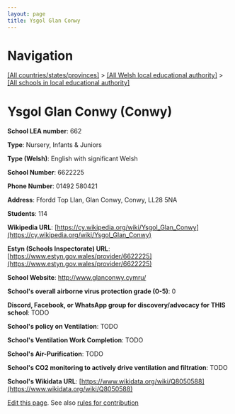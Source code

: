 ```yaml
---
layout: page
title: Ysgol Glan Conwy
---
```

# Navigation

[[All countries/states/provinces]](../../..) > [[All Welsh local educational authority]](../..) > [[All schools in local educational authority]](..)

# Ysgol Glan Conwy (Conwy)

**School LEA number**: 662

**Type**: Nursery, Infants & Juniors

**Type (Welsh)**: English with significant Welsh

**School Number**: 6622225

**Phone Number**: 01492 580421

**Address**: Ffordd Top Llan, Glan Conwy, Conwy, LL28 5NA

**Students**: 114

**Wikipedia URL**: [https://cy.wikipedia.org/wiki/Ysgol_Glan_Conwy](https://cy.wikipedia.org/wiki/Ysgol_Glan_Conwy)

**Estyn (Schools Inspectorate) URL**: [https://www.estyn.gov.wales/provider/6622225](https://www.estyn.gov.wales/provider/6622225)

**School Website**: http://www.glanconwy.cymru/

**School's overall airborne virus protection grade (0-5)**: 0

**Discord, Facebook, or WhatsApp group for discovery/advocacy for THIS school**: TODO

**School's policy on Ventilation**: TODO

**School's Ventilation Work Completion**: TODO

**School's Air-Purification**: TODO

**School's CO2 monitoring to actively drive ventilation and filtration**: TODO

**School's Wikidata URL**: [https://www.wikidata.org/wiki/Q8050588](https://www.wikidata.org/wiki/Q8050588)




[Edit this page](https://github.com/ventilate-schools/Wales/edit/prif/./Conwy/Ysgol_Glan_Conwy.md). See also [rules for contribution](../../../contribution-rules/)